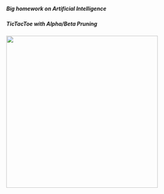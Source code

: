 ##### Big homework on Artificial Intelligence
##### TicTacToe with Alpha/Beta Pruning


<img src="https://github.com/DucAnhNg2002/Tictactoe/blob/main/img.png?raw=true" width = "400" height = "400">